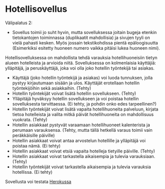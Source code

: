 # Hotellisovellus

Välipalatus 2:
- Sovellus toimii jo suht hyvin, mutta sovelluksessa joitain bugeja etenkin tietokantojen toiminnassa (duplikaatit mahdollisia) ja sivujen tyyli on vielä pahasti kesken. Myös jossain tekstikohdissa pientä epäloogisuutta (Esimerkiksi esitetty huoneen numero vaikka pitäisi lukea huoneen nimi). 

Hotellisovelluksessa on mahdollista tehdä varauksia hotellihuoneisiin tietyn alueen hotelleista ja arvioida niitä. Sovelluksessa on kolmenlaisia käyttäjiä: ylläpitäjä, ja peruskäyttäjä, joka voi olla joko hotellin työntekijä tai asiakas.

- Käyttäjä (joko hotellin työntekijä ja asiakas) voi luoda tunnuksen, jolla pystyy kirjautumaan sisään ja ulos. Käyttäjät erotellaan hotellin työntekijöihin sekä asiakkaihin. (Tehty)
- Hotellin työntekijät voivat lisätä hotellin sovellukseen. (Tehty)
- Ylläpitäjä hyväksyy hotellin sovellukseen ja voi poistaa hotellin sovelluksesta tarvittaessa. (Ei tehty, ja pohdin onko edes tarpeellinen?)
- Hotellin työntekijät voivat lisätä vapaita hotellihuoneita palveluun, kirjata tietoa hotelleista ja valita mitkä päivät hotellihuoneita on mahdollisuus vuokrata. (Tehty)
- Hotellin asiakkaat pystyvät varaamaan hotellihuoneet kalenterista ja perumaan varauksensa. (Tehty, mutta tällä hetkellä varaus toimii vain peräkkäisille päiville)
- Hotellin asiakkaat voivat antaa arvostelun hotellille ja ylläpitäjä voi poistaa nämä. (Ei tehty)
- Hotellin asiakkaat voivat etsiä vapaita hotelleja tietyille päiville. (Tehty)
- Hotellin asiakkaat voivat tarkastella aikaisempia ja tulevia varauksiaan.(Tehty)
- Hotellin työntekijät voivat tarkastella aikaisempia ja tulevia varauksia hotellissa. (Ei tehty)

Sovellusta voi testata [Herokussa](https://tsoha-hotels.herokuapp.com/)
